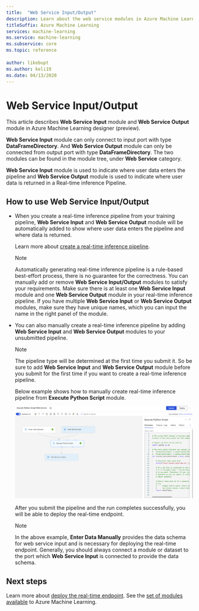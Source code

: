 ```yaml
---
title:  "Web Service Input/Output"
description: Learn about the web service modules in Azure Machine Learning designer (preview)
titleSuffix: Azure Machine Learning
services: machine-learning
ms.service: machine-learning
ms.subservice: core
ms.topic: reference

author: likebupt
ms.author: keli19
ms.date: 04/13/2020
---
```

# Web Service Input/Output

This article describes **Web Service Input** module and **Web Service Output** module in Azure Machine Learning designer (preview).

**Web Service Input** module can only connect to input port with type **DataFrameDirectory**. And **Web Service Output** module can only be connected from output port with type **DataFrameDirectory**. The two modules can be found in the module tree, under **Web Service** category. 

**Web Service Input** module is used to indicate where user data enters the pipeline and **Web Service Output** module is used to indicate where user data is returned in a Real-time inference Pipeline.

## How to use Web Service Input/Output

- When you create a real-time inference pipeline from your training pipeline, **Web Service Input** and **Web Service Output** module will be automatically added to show where user data enters the pipeline and where data is returned. 

    Learn more about [create a real-time inference pipeline](https://docs.microsoft.com/azure/machine-learning/tutorial-designer-automobile-price-deploy#create-a-real-time-inference-pipeline).

    > [!NOTE]
    > Automatically generating real-time inference pipeline is a rule-based best-effort process, there is no guarantee for the correctness. You can manually add or remove **Web Service Input/Output** modules to satisfy your requirements. Make sure there is at least one **Web Service Input** module and one **Web Service Output** module in your real-time inference pipeline. If you have multiple **Web Service Input** or **Web Service Output** modules, make sure they have unique names, which you can input the name in the right panel of the module.

- You can also manually create a real-time inference pipeline by adding **Web Service Input** and **Web Service Output** modules to your unsubmitted pipeline.

    > [!NOTE]
    >  The pipeline type will be determined at the first time you submit it. So be sure to add **Web Service Input** and **Web Service Output** module before you submit for the first time if you want to create a real-time inference pipeline.

   Below example shows how to manually create real-time inference pipeline from **Execute Python Script** module. 

   ![Example](media/module/web-service-input-output-example.png)
   
   After you submit the pipeline and the run completes successfully, you will be able to deploy the real-time endpoint.
   
   > [!NOTE]
   >  In the above example, **Enter Data Manually** provides the data schema for web service input and is necessary for deploying the real-time endpoint. Generally, you should always connect a module or dataset to the port which **Web Service Input** is connected to provide the data schema.
   
## Next steps
Learn more about [deploy the real-time endpoint](https://docs.microsoft.com/azure/machine-learning/tutorial-designer-automobile-price-deploy#deploy-the-real-time-endpoint).
See the [set of modules available](module-reference.md) to Azure Machine Learning.
